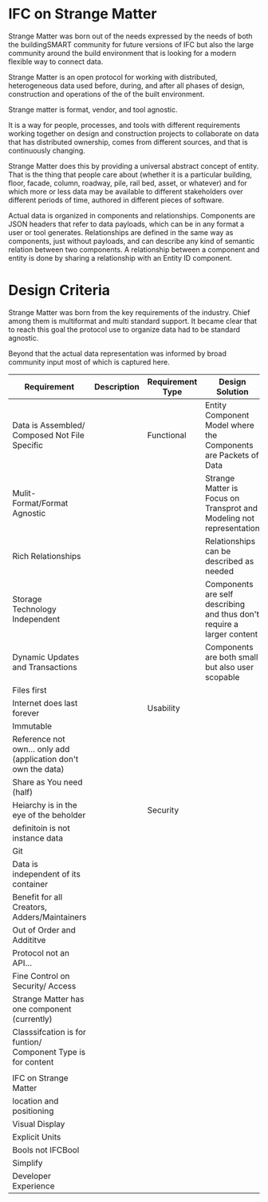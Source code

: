 # IFC on Strange Matter

Strange Matter was born out of the needs expressed by the needs of both the buildingSMART community for future versions of IFC but also the large community around the build environment that is looking for a modern flexible way to connect data.

Strange Matter is an open protocol for working with distributed, heterogeneous data used before, during, and after all phases of design, construction and operations of the of the built environment.

Strange matter is format, vendor, and tool agnostic.

It is a way for people, processes, and tools with different requirements working together on design and construction projects to collaborate on data that has distributed ownership, comes from different sources, and that is continuously changing.

Strange Matter does this by providing a universal abstract concept of entity. That is the thing that people care about (whether it is a particular building, floor, facade, column, roadway, pile, rail bed, asset, or whatever) and for which more or less data may be available to different stakeholders over different periods of time, authored in different pieces of software.

Actual data is organized in components and relationships. Components are JSON headers that refer to data payloads, which can be in any format a user or tool generates. Relationships are defined in the same way as components, just without payloads, and can describe any kind of semantic relation between two components. A relationship between a component and entity is done by sharing a relationship with an Entity ID component.

# Design Criteria

Strange Matter was born from the key requirements of the industry. Chief among them is multiformat and multi standard support. It became clear that to reach this goal the protocol use to organize data had to be standard agnostic.

Beyond that the actual data representation was informed by broad community input most of which is captured here.

| **Requirement**                                              | **Description** | **Requirement Type** | **Design Solution**                                                    |
|--------------------------------------------------------------|-----------------|----------------------|------------------------------------------------------------------------|
| Data is Assembled/ Composed Not File Specific                |                 | Functional           | Entity Component Model where the Components are Packets of Data        |
| Mulit-Format/Format Agnostic                                 |                 |                      | Strange Matter is Focus on Transprot and Modeling not representation   |
| Rich Relationships                                           |                 |                      | Relationships can be described as needed                               |
| Storage Technology Independent                               |                 |                      | Components are self describing and thus don't require a larger content |
| Dynamic Updates and Transactions                             |                 |                      | Components are both small but also user scopable                       |
| Files first                                                  |                 |                      |                                                                        |
| Internet does last forever                                   |                 | Usability            |                                                                        |
| Immutable                                                    |                 |                      |                                                                        |
| Reference not own… only add (application don't own the data) |                 |                      |                                                                        |
| Share as You need (half)                                     |                 |                      |                                                                        |
| Heiarchy is in the eye of the beholder                       |                 | Security             |                                                                        |
| definitoin is not instance data                              |                 |                      |                                                                        |
| Git                                                          |                 |                      |                                                                        |
| Data is independent of its container                         |                 |                      |                                                                        |
| Benefit for all Creators, Adders/Maintainers                 |                 |                      |                                                                        |
| Out of Order and Addititve                                   |                 |                      |                                                                        |
| Protocol not an API…                                         |                 |                      |                                                                        |
| Fine Control on Security/ Access                             |                 |                      |                                                                        |
| Strange Matter has one component (currently)                 |                 |                      |                                                                        |
| Classsifcation is for funtion/ Component Type is for content |                 |                      |                                                                        |
|                                                              |                 |                      |                                                                        |
| IFC on Strange Matter                                        |                 |                      |                                                                        |
| location and positioning                                     |                 |                      |                                                                        |
| Visual Display                                               |                 |                      |                                                                        |
| Explicit Units                                               |                 |                      |                                                                        |
| Bools not IFCBool                                            |                 |                      |                                                                        |
| Simplify                                                     |                 |                      |                                                                        |
| Developer Experience                                         |                 |                      |                                                                        |
